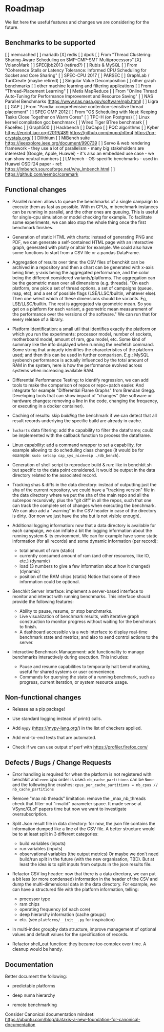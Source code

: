 # Roadmap

We list here the useful features and changes we are considering for the
future.

## Benchmarks to be supported

[ ] memcached
[ ] mariadb
[X] redis
[ ] dpdk
[ ] From "Thread Clustering: Sharing-Aware Scheduling on SMP-CMP-SMT Multiprocessors"
    [X] VolanoMark
    [ ] SPECjbb2013 (retired?)
    [ ] Rubis & MySQL
[ ] From "Coherence Stalls or Latency Tolerance: Informed CPU Scheduling for Socket and Core Sharing"
    [ ] SPEC-CPU 2017
    [ ] PARSEC
    [ ] GraphLab / TuriCreate (maybe retired)
    [ ] Singular Value Decomposition
        [ ] other graph benchmarks
        [ ] other machine learning and filtering applications
[ ] From "Thread-Placement Learning"
    [ ] Metis MapReduce
[ ] From "Online Thread Auto-Tuning for Performance Improvement and Resource Saving"
    [ ] NAS Parallel Benchmarks (https://www.nas.nasa.gov/software/npb.html)
    [ ] Ligra
    [ ] GAP
[ ] From "Pandia: comprehensive contention-sensitive thread placement"
    [ ] SPEC OMP 2012
[ ] From "OS Scheduling with Nest: Keeping Tasks Close Together on Warm Cores"
    [ ] TPC-H (on Postgres)
    [ ] Linux kernel compilation gcc benchmark
    [ ] Wired Tiger BTree benchmark
        [ ] FaceRec
        [ ] Graph500
    [ ] Hackbench
        [ ] DaCapo
[ ] PQC algorithms
    [ ] Kyber
        https://eprint.iacr.org/2019/489
        https://github.com/mupq/nttm4
        https://pq-crystals.org/
    [ ] Dilithium
[ ] MiBench suite
    https://ieeexplore.ieee.org/document/990739
[ ] Servo & web rendering framework
    - they use a lot of parallelism
    - many big stakeholders are interested (Google, Apple, Huawei)
    - it's also an embedded use case
    - we can show neutral numbers
[ ] LMbench
    - OS-specific benchmarks
    - used in Huawei OSDI'24 paper
    - ref: https://lmbench.sourceforge.net/why_lmbench.html
[ ] https://github.com/eembc/coremark

## Functional changes

- Parallel runner: allows to queue the benchmarks of a single campaign to
  execute them as fast as possible. With m CPUs, m benchmark instances
  can be running in parallel, and the other ones are queuing. This is useful
  for single-cpu simulation or model checking for example.
  To facilitate some experiments, we can also stop the whole thing once the
  first benchmark finishes.

- Generation of static HTML with charts: instead of generating PNG and PDF,
  we can generate a self-contained HTML page with an interactive graph,
  generated with plotly or altair for example.
  We could also have some functions to start from a CSV file or a pandas
  DataFrame.

- Aggregation of results over time: the CSV files of benchkit can be archived
  in a repository and then a chart can be generated with x-axis being time,
  y-axis being the aggregated performance, and the color being the different
  considered variants/platforms. The aggregation can be the geometric mean
  over all dimensions (e.g. threads).
  "On each platform, one pick a set of thread options, a set of campaigns
   (queue, map, etc), and a set of possible flags (LSE/LLSC/builtin, whatever
   else). Then one select which of these dimensions should be variants.
   Eg, LSE/LLSC/builtin. The rest is aggregated via geometric mean. So you get
   on a platform for each variant, a geometric mean measurement of the
   performance over the versions of the software."
  We can run that for every release of a library.

- Platform Identification: a small util that identifies exactly the platform
  on which you run the experiments: processor model, number of sockets,
  motherboard model, amount of ram, gpu model, etc.
  Some kind of summary like the info displayed when running the neofetch
  command. Some string that uniquely identifies the characteristics of the
  platform used; and then this can be used in further comparison.
  E.g.: MySQL sysbench performance is actually influenced by the total amount
  of RAM in the system, here is how the performance evolved across systems
  when increasing available RAM.

- Differential Performance Testing: to identify regression, we can add tools
  to make the comparison of repos or repo+patch easier. And integrate for
  example "Differential Flame Graphs" from Brendan Gregg.
  Developing tools that can show impact of "changes" (like software or
  hardware changes: removing a line in the code, changing the frequency,
  or executing in a docker container).

- Caching of results:
  skip *building* the benchmark if we can detect that all result records
  underlying the specific build are already in cache.

- `lwcharts` data filtering:
  add the capability to filter the dataframe; could be implemented with
  the callback function to process the dataframe.

- Linux capability:
  add a command wrapper to set a capability, for example allowing to do
  scheduling class changes (it would be for example:
  `sudo setcap cap_sys_nice=eip ./db_bench`).

- Generation of shell script to reproduce build & run:
  like in benchkit.sh but specific to the data point considered.
  It would be output in the data directory related to the associated
  record.

- Tracking shas & diffs in the data directory:
  instead of outputting just the sha of the current repository, we could
  have a "tracking version" file in the data directory where we put the
  sha of the main repo and all the subrepos recursively, plus the
  "git diff" in all the repos, such that one can track the complete set
  of changes when executing the benchmark.
  We can also add a "warning" in the CSV header in case of the directory
  is dirty. (for now we just have the sha but is not visible enough).

- Additional logging information:
  now that a data directory is available for each campaign, we can
  inflate a bit the logging information about the running system & its
  environment. We can for example have some static information (for all
  records) and some dynamic information (per record):
  - total amount of ram (static)
  - currently consumed amount of ram (and other resources, like IO,
    etc.) (dynamic)
  - load (3 numbers to give a few information about how it changed)
    (dynamic)
  - position of the RAM chips (static)
  Notice that some of these information could be optional.

- Benchkit Server Interface:
  implement a server-based interface to monitor and interact with running
  benchmarks. This interface should provide the following features:
  - Ability to pause, resume, or stop benchmarks.
  - Live visualization of benchmark results, with iterative graph construction
    to monitor progress without waiting for the benchmark to finish.
  - A dashboard accessible via a web interface to display real-time benchmark
    state and metrics; and also to send control actions to the server.

- Interactive Benchmark Management:
  add functionality to manage benchmarks interactively during execution.
  This includes:
  - Pause and resume capabilities to temporarily halt benchmarking,
    useful for shared systems or user convenience.
  - Commands for querying the state of a running benchmark, such as progress,
    current iteration, or system resource usage.


## Non-functional changes

- Release as a pip package!

- Use standard logging instead of print() calls.

- Add `mypy` (https://mypy-lang.org/) in the list of checkers applied.

- Add end-to-end tests that are automated.

- Check if we can use output of perf with https://profiler.firefox.com/

## Defects / Bugs / Change Requests

- Error handling is required for when the platform is not registered
  with benchkit and `even` cpu order is used:
  `nb_cache_partitions` can be `None` and the following line crashes:
  `cpus_per_cache_partitions = nb_cpus // nb_cache_partitions`

- Remove "max nb threads" limitation:
  remove the _max_nb_threads check that filter-out "invalid" parameter
  space. It made sense at VSync/CLoF papers time but now we want to
  investigate oversubscription.

- Split Json result file in data directory:
  for now, the json file contains the information dumped like a line of
  the CSV file. A better structure would be to at least split in 3
  different categories:
  - build variables (inputs)
  - run variables (inputs)
  - observational variables (the output metrics)
  Or maybe we don't need build/run split in the future (with the new
  organisation, TBD). But at least the idea is to split inputs from
  outputs in the json results file.

- Refactor CSV log header:
  now that there is a data directory, we can put a bit less (or more
  condensed) information in the header of the CSV and dump the
  multi-dimensional data in the data directory. For example, we can have
  a structured file with the platform information, telling:
  - processor type
  - ram chips
  - operating frequency (of each core)
  - deep hierarchy information (cache groups)
  - etc. (see `platforms/__init__.py` for inspiration)

- In multi-index groupby data structure, improve management of optional
  values and default values for the specification of records.

- Refactor shell_out function:
  they became too complex over time. A cleanup would be handy.

## Documentation

Better document the following:

- predictable platforms

- deep numa hierarchy

- remote benchmarking

Consider Canonical documentation mindset:
https://ubuntu.com/blog/diataxis-a-new-foundation-for-canonical-documentation
